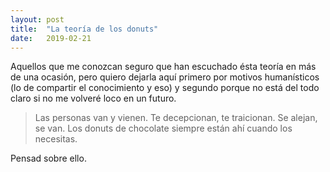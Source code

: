 ```yaml
---
layout: post
title:  "La teoría de los donuts"
date:   2019-02-21
---
```


Aquellos que me conozcan seguro que han escuchado ésta teoría en más de una ocasión, pero quiero dejarla aquí primero por motivos humanísticos (lo de compartir el conocimiento y eso) y segundo porque no está del todo claro si no me volveré loco en un futuro.

>Las personas van y vienen. Te decepcionan, te traicionan. Se alejan, se van. Los donuts de chocolate siempre están ahí cuando los necesitas.

Pensad sobre ello.